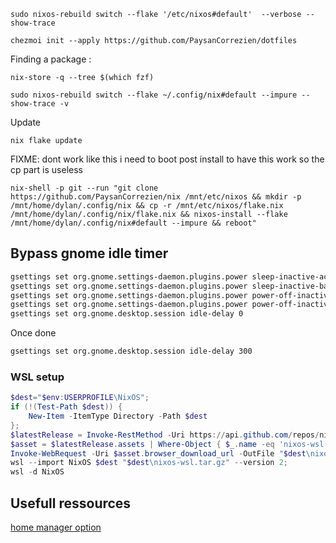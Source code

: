 ```
sudo nixos-rebuild switch --flake '/etc/nixos#default'  --verbose --show-trace
```

```
chezmoi init --apply https://github.com/PaysanCorrezien/dotfiles
```

Finding a package :

```
nix-store -q --tree $(which fzf)
```

```
sudo nixos-rebuild switch --flake ~/.config/nix#default --impure --show-trace -v
```

Update

```
nix flake update
```

FIXME: dont work like this i need to boot post install to have this work so the cp part is useless

```
nix-shell -p git --run "git clone https://github.com/PaysanCorrezien/nix /mnt/etc/nixos && mkdir -p /mnt/home/dylan/.config/nix && cp -r /mnt/etc/nixos/flake.nix /mnt/home/dylan/.config/nix/flake.nix && nixos-install --flake /mnt/home/dylan/.config/nix#default --impure && reboot"
```

## Bypass gnome idle timer

```bash
gsettings set org.gnome.settings-daemon.plugins.power sleep-inactive-ac-type 'nothing'
gsettings set org.gnome.settings-daemon.plugins.power sleep-inactive-battery-type 'nothing'
gsettings set org.gnome.settings-daemon.plugins.power power-off-inactive-ac-type 'nothing'
gsettings set org.gnome.settings-daemon.plugins.power power-off-inactive-battery-type 'nothing'
gsettings set org.gnome.desktop.session idle-delay 0
```

Once done

```bash
gsettings set org.gnome.desktop.session idle-delay 300
```

### WSL setup

```powershell
$dest="$env:USERPROFILE\NixOS";
if (!(Test-Path $dest)) {
    New-Item -ItemType Directory -Path $dest
};
$latestRelease = Invoke-RestMethod -Uri https://api.github.com/repos/nix-community/NixOS-WSL/releases/latest;
$asset = $latestRelease.assets | Where-Object { $_.name -eq 'nixos-wsl.tar.gz' };
Invoke-WebRequest -Uri $asset.browser_download_url -OutFile "$dest\nixos-wsl.tar.gz";
wsl --import NixOS $dest "$dest\nixos-wsl.tar.gz" --version 2;
wsl -d NixOS
```

## Usefull ressources

[home manager option](https://nix-community.github.io/home-manager/options.xhtml)
